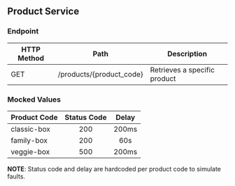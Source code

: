 ## Product Service

### Endpoint

| HTTP Method |           Path           | Description                  |
|-------------|:------------------------:|------------------------------|
| GET         | /products/{product_code} | Retrieves a specific product |


### Mocked Values

| Product Code | Status Code | Delay |
|--------------|:-----------:|:-----:|
| classic-box  |     200     | 200ms |
| family-box   |     200     |  60s  |
| veggie-box   |     500     | 200ms |


**NOTE**: Status code and delay are hardcoded per product code to simulate faults.
